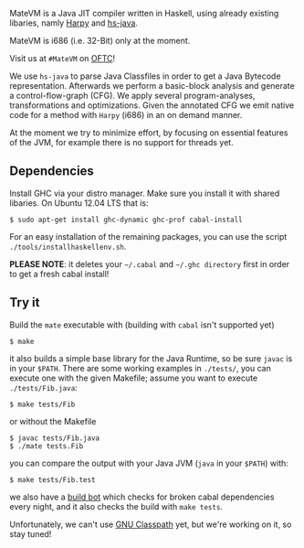 MateVM is a Java JIT compiler written in Haskell, using already existing
libaries, namly [Harpy](http://hackage.haskell.org/package/harpy) and
[hs-java](http://hackage.haskell.org/package/hs-java).

MateVM is i686 (i.e. 32-Bit) only at the moment.

Visit us at `#MateVM` on [OFTC](http://www.oftc.net/oftc/)!

We use `hs-java` to parse Java Classfiles in order to get a Java Bytecode
representation. Afterwards we perform a basic-block analysis and generate a
control-flow-graph (CFG). We apply several program-analyses, transformations
and optimizations. Given the annotated CFG we emit native code for a method with
`Harpy` (i686) in an on demand manner.

At the moment we try to minimize effort, by focusing on essential features of
the JVM, for example there is no support for threads yet.

## Dependencies
Install GHC via your distro manager. Make sure you install it with shared
libaries. On Ubuntu 12.04 LTS that is:

    $ sudo apt-get install ghc-dynamic ghc-prof cabal-install

For an easy installation of the remaining packages, you can use
the script `./tools/installhaskellenv.sh`.

**PLEASE NOTE**: it deletes your `~/.cabal` and `~/.ghc directory` first in
order to get a fresh cabal install!

## Try it
Build the `mate` executable with (building with `cabal` isn't supported yet)

    $ make

it also builds a simple base library for the Java Runtime, so be sure `javac` is
in your `$PATH`.
There are some working examples in `./tests/`, you can execute
one with the given Makefile; assume you want to execute `./tests/Fib.java`:

    $ make tests/Fib

or without the Makefile

	$ javac tests/Fib.java
	$ ./mate tests.Fib

you can compare the output with your Java JVM (`java` in your `$PATH`) with:

    $ make tests/Fib.test

we also have a [build bot](http://wien.tomnetworks.com:8080/job/MateVM/) which
checks for broken cabal dependencies every night, and it also checks the build
with `make tests`.

Unfortunately, we can't use
[GNU Classpath](http://www.gnu.org/software/classpath/)
yet, but we're working on it, so stay tuned!
